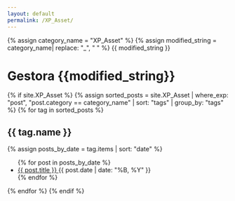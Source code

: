 ```yaml
---
layout: default
permalink: /XP_Asset/
---
```


{% assign category_name = "XP_Asset" %}
{% assign modified_string = category_name| replace: "_", " " %}
{{ modified_string }}
<h1>Gestora {{modified_string}}</h1>
{% if site.XP_Asset %}
{% assign sorted_posts = site.XP_Asset | where_exp: "post", "post.category == category_name" | sort: "tags" | group_by: "tags" %}
{% for tag in sorted_posts %}
<h2>{{ tag.name }}</h2>
{% assign posts_by_date = tag.items | sort: "date" %}
<ul>
{% for post in posts_by_date %}
<li><a href="{{ post.url | relative_url }}">{{ post.title }} </a><span>{{ post.date | date: "%B, %Y" }}</span></li>
{% endfor %}
</ul>
{% endfor %}
{% endif %}

